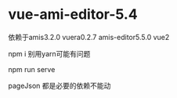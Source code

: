 # vue-ami-editor-5.4
依赖于amis3.2.0 vuera0.2.7  amis-editor5.5.0 vue2

npm i 别用yarn可能有问题 

npm run serve

pageJson 都是必要的依赖不能动

